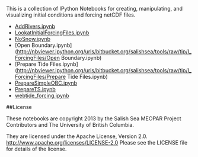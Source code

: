 This is a collection of IPython Notebooks for creating,
manipulating,
and visualizing initial conditions and forcing netCDF files.
* [AddRivers.ipynb](http://nbviewer.ipython.org/urls/bitbucket.org/salishsea/tools/raw/tip/I_ForcingFiles/AddRivers.ipynb)
* [LookatInitialForcingFiles.ipynb](http://nbviewer.ipython.org/urls/bitbucket.org/salishsea/tools/raw/tip/I_ForcingFiles/LookatInitialForcingFiles.ipynb)
* [NoSnow.ipynb](http://nbviewer.ipython.org/urls/bitbucket.org/salishsea/tools/raw/tip/I_ForcingFiles/NoSnow.ipynb)
* [Open Boundary.ipynb](http://nbviewer.ipython.org/urls/bitbucket.org/salishsea/tools/raw/tip/I_ForcingFiles/Open Boundary.ipynb)
* [Prepare Tide Files.ipynb](http://nbviewer.ipython.org/urls/bitbucket.org/salishsea/tools/raw/tip/I_ForcingFiles/Prepare Tide Files.ipynb)
* [PrepareSimpleOBC.ipynb](http://nbviewer.ipython.org/urls/bitbucket.org/salishsea/tools/raw/tip/I_ForcingFiles/PrepareSimpleOBC.ipynb)
* [PrepareTS.ipynb](http://nbviewer.ipython.org/urls/bitbucket.org/salishsea/tools/raw/tip/I_ForcingFiles/PrepareTS.ipynb)
* [webtide_forcing.ipynb](http://nbviewer.ipython.org/urls/bitbucket.org/salishsea/tools/raw/tip/I_ForcingFiles/webtide_forcing.ipynb)

##License

These notebooks are copyright 2013
by the Salish Sea MEOPAR Project Contributors
and The University of British Columbia.

They are licensed under the Apache License, Version 2.0.
http://www.apache.org/licenses/LICENSE-2.0
Please see the LICENSE file for details of the license.
